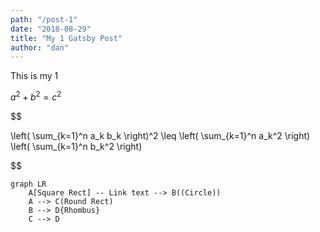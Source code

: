 ```yaml
---
path: "/post-1"
date: "2018-08-29"
title: "My 1 Gatsby Post"
author: "dan"
---
```


This is my  1

$a^2 + b^2 = c^2$

$$

\left( \sum_{k=1}^n a_k b_k \right)^2 \leq \left( \sum_{k=1}^n a_k^2 \right) \left( \sum_{k=1}^n b_k^2 \right)

$$

```mermaid
graph LR
    A[Square Rect] -- Link text --> B((Circle))
    A --> C(Round Rect)
    B --> D{Rhombus}
    C --> D
```
